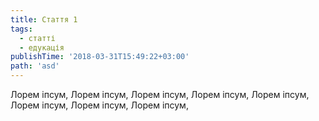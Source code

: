 ```yaml
---
title: Стаття 1
tags:
  - статті
  - едукація
publishTime: '2018-03-31T15:49:22+03:00'
path: 'asd'
---
```

Лорем іпсум, Лорем іпсум, Лорем іпсум, Лорем іпсум, Лорем іпсум, Лорем іпсум, Лорем іпсум, Лорем іпсум,
